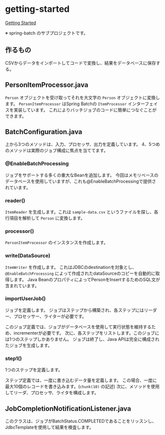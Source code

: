 # getting-started
[Getting Started](https://spring.io/guides/gs/batch-processing/)

※ spring-batch のサブプロジェクトです。

## 作るもの
CSVからデータをインポートしてコードで変換し、結果をデータベースに保存する。

## PersonItemProcessor.java
`Person` オブジェクトを受け取ってそれを大文字の `Person` オブジェクトに変換します。
`PersonItemProcessor` はSpring Batchの `ItemProcessor` インターフェイスを実装しています。
これによりバッチジョブのコードに簡単につなぐことができます。

## BatchConfiguration.java
上から3つのメソッドは、入力、プロセッサ、出力を定義しています。
4、5つめのメソッドは実際のジョブ構成に焦点を当ててます。

### @EnableBatchProcessing
ジョブをサポートする多くの重大なBeanを追加します。
今回はメモリベースのデータベースを使用していますが、これも@EnableBatchProcessingで提供されています。

### reader()
`ItemReader` を生成します。これは `sample-data.csv` というファイルを探し、各行項目を解析して `Person` に変換します。

### processor()
`PersonItemProcessor` のインスタンスを作成します。

### write(DataSource)
`ItemWriter` を作成します。
これはJDBCのdestinationを対象とし、 `@EnableBatchProcessing` によって作成されたdataSourceのコピーを自動的に取得します。
Java BeanのプロパティによってPersonをInsertするためのSQL文が含まれています。

### importUserJob()
ジョブを定義します。
ジョブはステップから構築され、各ステップにはリーダー、プロセッサー、ライターが必要です。

このジョブ定義では、ジョブがデータベースを使用して実行状態を維持するため、incrementerが必要です。
次に、各ステップをリストします。このジョブには1つのステップしかありません。
ジョブは終了し、Java APIは完全に構成されたジョブを生成します。

### step1()
1つのステップを定義します。

ステップ定義では、一度に書き込むデータ量を定義します。
この場合、一度に最大10個のレコードを書き込みます。(`chunk(10)` の記述)
次に、メソッドを使用してリーダ、プロセッサ、ライタを構成します。

## JobCompletionNotificationListener.java
このクラスは、ジョブがBatchStatus.COMPLETEDであることをリッスンし、JdbcTemplateを使用して結果を検査します。

